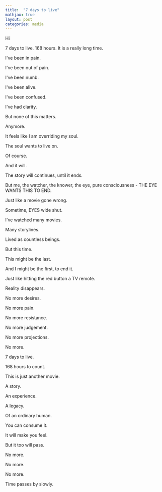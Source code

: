 ```yaml
---
title:  "7 days to live"
mathjax: true
layout: post
categories: media
---
```


Hi

7 days to live. 168 hours. It is a really long time.

I've been in pain.

I've been out of pain.

I've been numb.

I've been alive.

I've been confused.

I've had clarity.

But none of this matters.

Anymore.

It feels like I am overriding my soul.

The soul wants to live on.

Of course.

And it will.

The story will continues, until it ends.

But me, the watcher, the knower, the eye, pure consciousness - THE EYE WANTS THIS TO END.

Just like a movie gone wrong.

Sometime, EYES wide shut.

I've watched many movies.

Many storylines.

Lived as countless beings.

But this time.

This might be the last.

And I might be the first, to end it.

Just like hitting the red button a TV remote.

Reality disappears.

No more desires.

No more pain.

No more resistance.

No more judgement.

No more projections.

No more.

7 days to live.

168 hours to count.

This is just another movie.

A story.

An experience.

A legacy.

Of an ordinary human.

You can consume it.

It will make you feel.

But it too will pass.

No more.

No more.

No more.

Time passes by slowly.